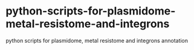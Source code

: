 # python-scripts-for-plasmidome-metal-resistome-and-integrons
python scripts for plasmidome, metal resistome and integrons annotation
